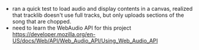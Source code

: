 - ran a quick test to load audio and display contents in a canvas, realized that tracklib doesn't use full tracks, but only uploads sections of the song that are chopped.
- need to learn the WebAudio API for this project https://developer.mozilla.org/en-US/docs/Web/API/Web_Audio_API/Using_Web_Audio_API

